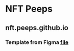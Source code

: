 # NFT Peeps

## nft.peeps.github.io

### Template from Figma **[file](https://www.figma.com/file/upWlzbv4G3VRfVHxW0rPhg/NFT-Peeps)**